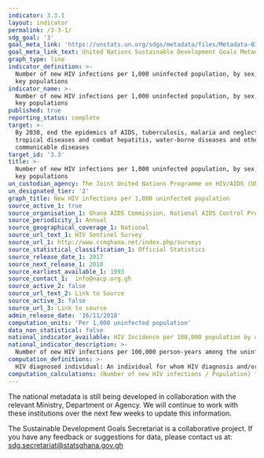 ```yaml
---
indicator: 3.3.1
layout: indicator
permalink: /3-3-1/
sdg_goal: '3'
goal_meta_link: 'https://unstats.un.org/sdgs/metadata/files/Metadata-03-03-01.pdf'
goal_meta_link_text: United Nations Sustainable Development Goals Metadata (PDF 372 KB)
graph_type: line
indicator_definition: >-
  Number of new HIV infections per 1,000 uninfected population, by sex, age and
  key populations
indicator_name: >-
  Number of new HIV infections per 1,000 uninfected population, by sex, age and
  key populations
published: true
reporting_status: complete
target: >-
  By 2030, end the epidemics of AIDS, tuberculosis, malaria and neglected
  tropical diseases and combat hepatitis, water-borne diseases and other
  communicable diseases
target_id: '3.3'
title: >-
  Number of new HIV infections per 1,000 uninfected population, by sex, age and
  key populations
un_custodian_agency: The Joint United Nations Programme on HIV/AIDS (UNAIDS)
un_designated_tier: '2'
graph_title: New HIV infections per 1,000 uninfected population
source_active_1: true
source_organisation_1: Ghana AIDS Commission, National AIDS Control Programme
source_periodicity_1: Annual 
source_geographical_coverage_1: National
source_url_text_1: HIV Sentinel Survey
source_url_1: http://www.ccmghana.net/index.php/surveys
source_statistical_classification_1: Official Statistics
source_release_date_1: 2017
source_next_release_1: 2018
source_earliest_available_1: 1993
source_contact_1:  info@nacp.org.gh
source_active_2: false
source_url_text_2: Link to Source
source_active_3: false
source_url_3: Link to source
admin_release_date: '16/11/2018'
computation_units: 'Per 1,000 uninfected population'
data_non_statistical: false
national_indicator_available: HIV Incidence per 100,000 population by country, age, sex and region of birth.
national_indicator_description: >-
  Number of new HIV infections per 100,000 person-years among the uninfected population. The incidence rate is the number of new cases per population at risk in a given time period.
computation_definitions: >-
  HIV diagnosed individual: An individual for whom HIV diagnosis and/or AIDS, and/or death with HIV positive has been reported. Incidence: The rate of new (or newly diagnosed) cases of the disease.
computation_calculations: (Number of new HIV infections / Population) * 100,000
---
```

The national metadata is still being developed in collaboration with the relevant Ministry, Department or Agency.  We will continue to work with these institutions over the next few weeks to update this information.

The Sustainable Development Goals Secretariat is a collaborative project. If you have any feedback or suggestions for data, please contact us at: sdg.secretariat@statsghana.gov.gh
